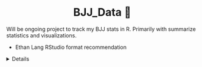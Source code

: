 <h1 align="center"> BJJ_Data 🥋</h1>
Will be ongoing project to track my BJJ stats in R. Primarily with summarize statistics and visualizations. 

- Ethan Lang RStudio format recommendation
<details>

  ![image](https://user-images.githubusercontent.com/74512335/143789539-81d74a0a-9c29-40df-88de-1bb8fac582e5.png)

</details>

